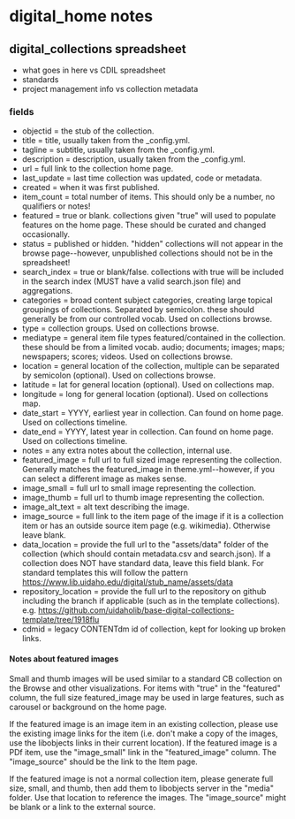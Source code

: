 # digital_home notes

## digital_collections spreadsheet

- what goes in here vs CDIL spreadsheet
- standards
- project management info vs collection metadata

### fields 

- objectid = the stub of the collection.
- title = title, usually taken from the _config.yml.
- tagline = subtitle, usually taken from the _config.yml.
- description = description, usually taken from the _config.yml.
- url = full link to the collection home page.
- last_update = last time collection was updated, code or metadata.
- created = when it was first published.
- item_count = total number of items. This should only be a number, no qualifiers or notes!
- featured = true or blank. collections given "true" will used to populate features on the home page. These should be curated and changed occasionally.
- status = published or hidden. "hidden" collections will not appear in the browse page--however, unpublished collections should not be in the spreadsheet!
- search_index = true or blank/false. collections with true will be included in the search index (MUST have a valid search.json file) and aggregations.
- categories = broad content subject categories, creating large topical groupings of collections. Separated by semicolon. these should generally be from our controlled vocab. Used on collections browse.
- type = collection groups. Used on collections browse.
- mediatype = general item file types featured/contained in the collection. these should be from a limited vocab. audio; documents; images; maps; newspapers; scores; videos. Used on collections browse.
- location = general location of the collection, multiple can be separated by semicolon (optional). Used on collections browse.
- latitude = lat for general location (optional). Used on collections map.
- longitude = long for general location (optional). Used on collections map.
- date_start = YYYY, earliest year in collection. Can found on home page. Used on collections timeline.
- date_end = YYYY, latest year in collection. Can found on home page. Used on collections timeline.
- notes = any extra notes about the collection, internal use. 
- featured_image = full url to full sized image representing the collection. Generally matches the featured_image in theme.yml--however, if you can select a different image as makes sense.
- image_small = full url to small image representing the collection. 
- image_thumb = full url to thumb image representing the collection.
- image_alt_text = alt text describing the image.
- image_source = full link to the item page of the image if it is a collection item or has an outside source item page (e.g. wikimedia). Otherwise leave blank.
- data_location = provide the full url to the "assets/data" folder of the collection (which should contain metadata.csv and search.json). If a collection does NOT have standard data, leave this field blank. For standard templates this will follow the pattern https://www.lib.uidaho.edu/digital/stub_name/assets/data
- repository_location = provide the full url to the repository on github including the branch if applicable (such as in the template collections). e.g. https://github.com/uidaholib/base-digital-collections-template/tree/1918flu
- cdmid = legacy CONTENTdm id of collection, kept for looking up broken links.

#### Notes about featured images

Small and thumb images will be used similar to a standard CB collection on the Browse and other visualizations. 
For items with "true" in the "featured" column, the full size featured_image may be used in large features, such as carousel or background on the home page.

If the featured image is an image item in an existing collection, please use the existing image links for the item (i.e. don't make a copy of the images, use the libobjects links in their current location). 
If the featured image is a PDf item, use the "image_small" link in the "featured_image" column. 
The "image_source" should be the link to the Item page.

If the featured image is not a normal collection item, please generate full size, small, and thumb, then add them to libobjects server in the "media" folder. 
Use that location to reference the images. 
The "image_source" might be blank or a link to the external source.
